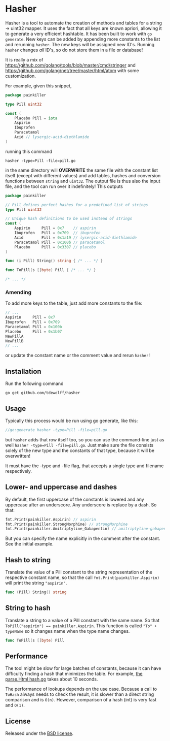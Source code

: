 # Hasher
Hasher is a tool to automate the creation of methods and tables for a string &#8594; uint32 mapper. It uses the fact that all keys are known apriori, allowing it to generate a very efficient hashtable. It has been built to work with `go generate`. New keys can be added by appending more constants to the list and rerunning `hasher`. The new keys will be assigned new ID's. Running `hasher` changes _all_ ID's, so do not store them in a file or database!

It is really a mix of https://github.com/golang/tools/blob/master/cmd/stringer and https://github.com/golang/net/tree/master/html/atom with some customization.

For example, given this snippet,
``` go
package painkiller

type Pill uint32

const (
	Placebo Pill = iota
	Aspirin
	Ibuprofen
	Paracetamol
	Acid // lysergic-acid-diethlamide
)
```

running this command

	hasher -type=Pill -file=pill.go

in the same directory will __OVERWRITE__ the same file with the constant list itself (except with different values) and add tables, hashes and conversion functions between `string` and `uint32`. The output file is thus also the input file, and the tool can run over it indefinitely! This outputs

``` go
package painkiller

// Pill defines perfect hashes for a predefined list of strings
type Pill uint32

// Unique hash definitions to be used instead of strings
const (
	Aspirin     Pill = 0x7    // aspirin
	Ibuprofen   Pill = 0x709  // ibuprofen
	Acid        Pill = 0x1a19 // lysergic-acid-diethlamide
	Paracetamol Pill = 0x100b // paracetamol
	Placebo     Pill = 0x3307 // placebo
)

func (i Pill) String() string { /* ... */ }

func ToPill(s []byte) Pill { /* ... */ }

/* ... */
```

### Amending

To add more keys to the table, just add more constants to the file:

``` go
// ...
Aspirin     Pill = 0x7
Ibuprofen   Pill = 0x709
Paracetamol Pill = 0x100b
Placebo     Pill = 0x1b07
NewPillA
NewPillB
// ...
```

or update the constant name or the comment value and rerun `hasher`!

## Installation
Run the following command

	go get github.com/tdewolff/hasher

## Usage
Typically this process would be run using go generate, like this:
``` go
//go:generate hasher -type=Pill -file=pill.go
```
but `hasher` adds that row itself too, so you can use the command-line just as well `hasher -type=Pill -file=pill.go`. Just make sure the file consists solely of the new type and the constants of that type, because it will be overwritten!

It must have the -type and -file flag, that accepts a single type and filename respectively.

## Lower- and uppercase and dashes
By default, the first uppercase of the constants is lowered and any uppercase after an underscore. Any underscore is replace by a dash. So that:
``` go
fmt.Print(painkiller.Aspirin) // aspirin
fmt.Print(painkiller.StrongMorphine) // strongMorphine
fmt.Print(painkiller.Amitriptyline_Gabapentin) // amitriptyline-gabapentin
```

But you can specify the name explicitly in the comment after the constant. See the initial example.

## Hash to string
Translate the value of a Pill constant to the string representation of the respective constant name, so that the call `fmt.Print(painkiller.Aspirin)` will print the string `"aspirin"`.
``` go
func (Pill) String() string
```

## String to hash
Translate a string to a value of a Pill constant with the same name. So that `ToPill("aspirin") == painkiller.Aspirin`. This function is called `"To" + typeName` so it changes name when the type name changes.
``` go
func ToPill(s []byte) Pill
```

## Performance
The tool might be slow for large batches of constants, because it can have difficulty finding a hash that minimizes the table. For example, [the parse.Html hash.go](https://github.com/tdewolff/parse/blob/master/html/hash.go) takes about 10 seconds.

The performance of lookups depends on the use case. Because a call to `ToHash` always needs to check the result, it is slower than a direct string comparison and is `O(n)`. However, comparison of a hash (int) is very fast and `O(1)`.

## License
Released under the [BSD license](LICENSE.md).
